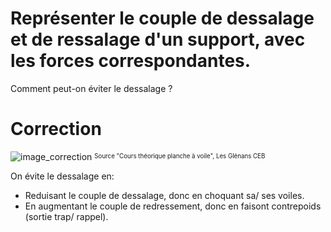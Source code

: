 ﻿# Représenter le couple de dessalage et de ressalage d'un support, avec les forces correspondantes. 
Comment peut-on éviter le dessalage ?

# Correction 

![image_correction](./images/couple_chavirage.png)
<sup><sub>Source "Cours théorique planche à voile", Les Glénans CEB </sub></sup>

On évite le dessalage en:
- Reduisant le couple de dessalage, donc en choquant sa/ ses voiles.
- En augmentant le couple de redressement, donc en faisont contrepoids (sortie trap/ rappel).
